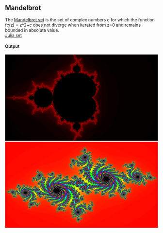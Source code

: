 ## Mandelbrot
The [Mandelbrot set](https://en.wikipedia.org/wiki/Mandelbrot_set) is the set of complex numbers c for which the function fc(z) = z^2+c does not diverge when iterated from z=0 and remains bounded in absolute value.
<br>
[Julia set](https://en.wikipedia.org/wiki/Julia_set)

#### Output
![](screenshots/Mandelbrot.png)
![](screenshots/Julia.png)
